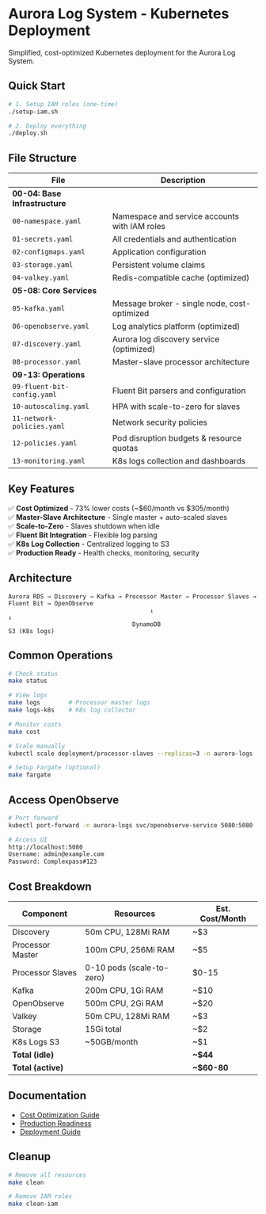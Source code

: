 # Aurora Log System - Kubernetes Deployment

Simplified, cost-optimized Kubernetes deployment for the Aurora Log System.

## Quick Start

```bash
# 1. Setup IAM roles (one-time)
./setup-iam.sh

# 2. Deploy everything
./deploy.sh
```

## File Structure

| File | Description |
|------|-------------|
| **00-04: Base Infrastructure** |
| `00-namespace.yaml` | Namespace and service accounts with IAM roles |
| `01-secrets.yaml` | All credentials and authentication |
| `02-configmaps.yaml` | Application configuration |
| `03-storage.yaml` | Persistent volume claims |
| `04-valkey.yaml` | Redis-compatible cache (optimized) |
| **05-08: Core Services** |
| `05-kafka.yaml` | Message broker - single node, cost-optimized |
| `06-openobserve.yaml` | Log analytics platform (optimized) |
| `07-discovery.yaml` | Aurora log discovery service (optimized) |
| `08-processor.yaml` | Master-slave processor architecture |
| **09-13: Operations** |
| `09-fluent-bit-config.yaml` | Fluent Bit parsers and configuration |
| `10-autoscaling.yaml` | HPA with scale-to-zero for slaves |
| `11-network-policies.yaml` | Network security policies |
| `12-policies.yaml` | Pod disruption budgets & resource quotas |
| `13-monitoring.yaml` | K8s logs collection and dashboards |

## Key Features

✅ **Cost Optimized** - 73% lower costs (~$60/month vs $305/month)  
✅ **Master-Slave Architecture** - Single master + auto-scaled slaves  
✅ **Scale-to-Zero** - Slaves shutdown when idle  
✅ **Fluent Bit Integration** - Flexible log parsing  
✅ **K8s Log Collection** - Centralized logging to S3  
✅ **Production Ready** - Health checks, monitoring, security  

## Architecture

```
Aurora RDS → Discovery → Kafka → Processor Master → Processor Slaves → Fluent Bit → OpenObserve
                                        ↓                                              ↓
                                   DynamoDB                                    S3 (K8s logs)
```

## Common Operations

```bash
# Check status
make status

# View logs
make logs        # Processor master logs
make logs-k8s    # K8s log collector

# Monitor costs
make cost

# Scale manually
kubectl scale deployment/processor-slaves --replicas=3 -n aurora-logs

# Setup Fargate (optional)
make fargate
```

## Access OpenObserve

```bash
# Port forward
kubectl port-forward -n aurora-logs svc/openobserve-service 5080:5080

# Access UI
http://localhost:5080
Username: admin@example.com
Password: Complexpass#123
```

## Cost Breakdown

| Component | Resources | Est. Cost/Month |
|-----------|-----------|-----------------|
| Discovery | 50m CPU, 128Mi RAM | ~$3 |
| Processor Master | 100m CPU, 256Mi RAM | ~$5 |
| Processor Slaves | 0-10 pods (scale-to-zero) | $0-15 |
| Kafka | 200m CPU, 1Gi RAM | ~$10 |
| OpenObserve | 500m CPU, 2Gi RAM | ~$20 |
| Valkey | 50m CPU, 128Mi RAM | ~$3 |
| Storage | 15Gi total | ~$2 |
| K8s Logs S3 | ~50GB/month | ~$1 |
| **Total (idle)** | | **~$44** |
| **Total (active)** | | **~$60-80** |

## Documentation

- [Cost Optimization Guide](docs/COST-OPTIMIZATION-SUMMARY.md)
- [Production Readiness](docs/PRODUCTION-READINESS.md)
- [Deployment Guide](docs/DEPLOYMENT-GUIDE.md)

## Cleanup

```bash
# Remove all resources
make clean

# Remove IAM roles
make clean-iam
```